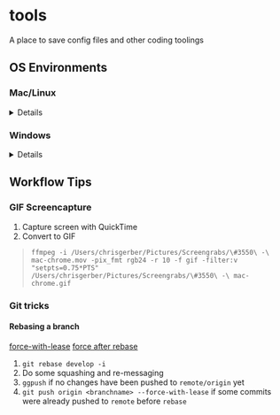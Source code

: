# tools
A place to save config files and other coding toolings

## OS Environments

### Mac/Linux
<details>

#### oh-my-zsh
A fun shell

1. Run `sh -c "$(curl -fsSL https://raw.github.com/robbyrussell/oh-my-zsh/master/tools/install.sh)"`
2. Copy [`gerbus.zsh-theme`](https://raw.githubusercontent.com/gerbus/tools/master/gerbus.zsh-theme) to `~/.oh-my-zsh/custom`
(ToDo: make the server name a color based on the name)
3. Edit `~/.zshrc` and change the `ZSH_THEME` to `gerbus`

#### iterm2
An advanced terminal

1. Download and install iterm2
2. Open Preferences > Profiles
3. Rename "Default" to something better
4. Go to Keys and make [these changes](https://stackoverflow.com/questions/6205157/iterm-2-how-to-set-keyboard-shortcuts-to-jump-to-beginning-end-of-line)
5. Go to colors and import [this file](https://raw.githubusercontent.com/mbadolato/iTerm2-Color-Schemes/master/schemes/ForestBlue.itermcolors)
6. Go to terminal and check `unlimited scrollback`, and `silence bell`

#### Sublime Text 3
1. Download and install
2. Install Package Manager
3. Install and enable Package "color scheme - Gerbus"
4. Install package "Goto Usage"
5. Paste [`Preferences.sublime-settings`](https://raw.githubusercontent.com/gerbus/tools/master/Preferences.sublime-settings) into `~/Library/Application Support/Sublime Text 3/Packages/User`
6. Go to `Preferences` > `Key Bindings` in the menu. Paste in contents from [`gerbus.sublime-keymap`](https://raw.githubusercontent.com/gerbus/tools/master/gerbus.sublime-keymap)

#### slate
A window management tool

1. Install [slate](https://github.com/jigish/slate)
2. Download [.slate](https://github.com/gerbus/tools/blob/master/.slate) to `~` path

</details>

### Windows
<details>
  
#### cygwin
A linux terminal for windows

1. https://medium.com/@alllexsm/how-to-install-z-shell-zsh-on-cygwin-dd9ee380d783

#### autohotkey
A hotkey configurator that serves as a great window management tool
</details>

## Workflow Tips
### GIF Screencapture
1. Capture screen with QuickTime
2. Convert to GIF
> `ffmpeg -i /Users/chrisgerber/Pictures/Screengrabs/\#3550\ -\ mac-chrome.mov -pix_fmt rgb24 -r 10 -f gif -filter:v "setpts=0.75*PTS" /Users/chrisgerber/Pictures/Screengrabs/\#3550\ -\ mac-chrome.gif`

### Git tricks
#### Rebasing a branch
[force-with-lease](https://blog.developer.atlassian.com/force-with-lease/) 
[force after rebase](https://willi.am/blog/2014/08/12/the-dark-side-of-the-force-push/)
1. `git rebase develop -i`
2. Do some squashing and re-messaging
3. `ggpush` if no changes have been pushed to `remote/origin` yet
4. `git push origin <branchname> --force-with-lease` if some commits were already pushed to `remote` before `rebase`

